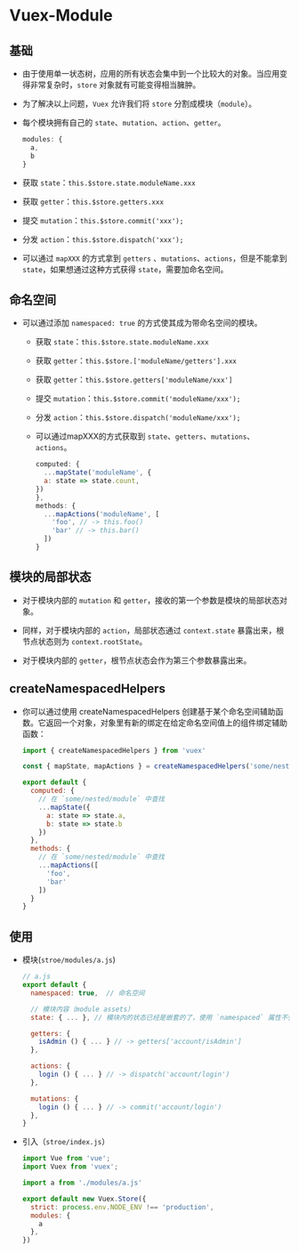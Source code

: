 # Vuex-Module

## 基础

  - 由于使用单一状态树，应用的所有状态会集中到一个比较大的对象。当应用变得非常复杂时，`store` 对象就有可能变得相当臃肿。

  - 为了解决以上问题，`Vuex` 允许我们将 `store` 分割成模块（`module`）。

  - 每个模块拥有自己的 `state`、`mutation`、`action`、`getter`。

    ```javascript
    modules: {
      a,
      b
    }
    ```

  - 获取 `state`：`this.$store.state.moduleName.xxx`

  - 获取 `getter`：`this.$store.getters.xxx`

  - 提交 `mutation`：`this.$store.commit('xxx');`

  - 分发 `action`：`this.$store.dispatch('xxx');`

  - 可以通过 `mapXXX` 的方式拿到 `getters` 、`mutations`、`actions`，但是不能拿到 `state`，如果想通过这种方式获得 `state`，需要加命名空间。

## 命名空间

  - 可以通过添加 `namespaced: true` 的方式使其成为带命名空间的模块。

      - 获取 `state`：`this.$store.state.moduleName.xxx`

      - 获取 `getter`：`this.$store.['moduleName/getters'].xxx`

      - 获取 `getter`：`this.$store.getters['moduleName/xxx']`

      - 提交 `mutation`：`this.$store.commit('moduleName/xxx');`

      - 分发 `action`：`this.$store.dispatch('moduleName/xxx');`

      - 可以通过mapXXX的方式获取到 `state`、`getters`、`mutations`、`actions`。

        ```javascript
        computed: {
          ...mapState('moduleName', {
          a: state => state.count,
        })
        },
        methods: {
          ...mapActions('moduleName', [
            'foo', // -> this.foo()
            'bar' // -> this.bar()
          ])
        }
        ```

## 模块的局部状态

  - 对于模块内部的 `mutation` 和 `getter`，接收的第一个参数是模块的局部状态对象。

  - 同样，对于模块内部的 `action`，局部状态通过 `context.state` 暴露出来，根节点状态则为 `context.rootState`。

  - 对于模块内部的 `getter`，根节点状态会作为第三个参数暴露出来。

## createNamespacedHelpers

  - 你可以通过使用 createNamespacedHelpers 创建基于某个命名空间辅助函数。它返回一个对象，对象里有新的绑定在给定命名空间值上的组件绑定辅助函数：

    ```javascript
    import { createNamespacedHelpers } from 'vuex'

    const { mapState, mapActions } = createNamespacedHelpers('some/nested/module')

    export default {
      computed: {
        // 在 `some/nested/module` 中查找
        ...mapState({
          a: state => state.a,
          b: state => state.b
        })
      },
      methods: {
        // 在 `some/nested/module` 中查找
        ...mapActions([
          'foo',
          'bar'
        ])
      }
    }
    ```

## 使用

  - 模块(`stroe/modules/a.js`)

    ```javascript
    // a.js
    export default {
      namespaced: true,  // 命名空间

      // 模块内容（module assets）
      state: { ... }, // 模块内的状态已经是嵌套的了，使用 `namespaced` 属性不会对其产生影响

      getters: {
        isAdmin () { ... } // -> getters['account/isAdmin']
      },

      actions: {
        login () { ... } // -> dispatch('account/login')
      },

      mutations: {
        login () { ... } // -> commit('account/login')
      },
    }
    ```

  - 引入（`stroe/index.js`）

    ```javascript
    import Vue from 'vue';
    import Vuex from 'vuex';

    import a from './modules/a.js'

    export default new Vuex.Store({
      strict: process.env.NODE_ENV !== 'production',
      modules: {
        a
      },
    })
    ```
